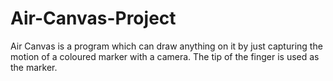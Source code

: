 # Air-Canvas-Project
Air Canvas is a program which can draw anything on it by just capturing the motion of a coloured marker with a camera. The tip of the finger is used as the marker.
